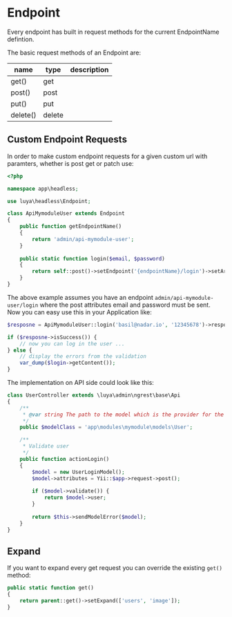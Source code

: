 # Endpoint

Every endpoint has built in request methods for the current EndpointName defintion.

The basic request methods of an Endpoint are:

|name|type|description
|----|----|-------
|get()|get|
|post()|post|
|put()|put|
|delete()|delete|

## Custom Endpoint Requests

In order to make custom endpoint requests for a given custom url with paramters, whether is post get or patch use:

```php
<?php

namespace app\headless;

use luya\headless\Endpoint;

class ApiMymoduleUser extends Endpoint
{
    public function getEndpointName()
    {
        return 'admin/api-mymodule-user';
    }
    
    public static function login($email, $password)
    {
        return self::post()->setEndpoint('{endpointName}/login')->setArgs(['email' => $email, 'password' => $password]);
    }
}
```

The above example assumes you have an endpoint `admin/api-mymodule-user/login` where the post attributes email and password must be sent. Now you can easy use this in your Application like:

```php
$resposne = ApiMymoduleUser::login('basil@nadar.io', '12345678')->response($client);

if ($resposne->isSuccess()) {
    // now you can log in the user ...
} else {
    // display the errors from the validation
    var_dump($login->getContent());
}
```

The implementation on API side could look like this:

```php
class UserController extends \luya\admin\ngrest\base\Api
{
    /**
     * @var string The path to the model which is the provider for the rules and fields.
     */
    public $modelClass = 'app\modules\mymodule\models\User';

    /**
     * Validate user
     */
    public function actionLogin()
    {
        $model = new UserLoginModel();
        $model->attributes = Yii::$app->request->post();
        
        if ($model->validate()) {
            return $model->user;
        }
        
        return $this->sendModelError($model);
    }
}
```

## Expand

If you want to expand every get request you can override the existing `get()` method:

```php
public static function get()
{
    return parent::get()->setExpand(['users', 'image']);
}
```